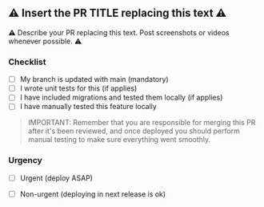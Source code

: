 ## ⚠️ Insert the PR TITLE replacing this text ⚠️

⚠️ Describe your PR replacing this text. Post screenshots or videos whenever possible. ⚠️

### Checklist

 - [ ] My branch is updated with main (mandatory)
 - [ ] I wrote unit tests for this (if applies)
 - [ ] I have included migrations and tested them locally (if applies)
 - [ ] I have manually tested this feature locally

> IMPORTANT: Remember that you are responsible for merging this PR after it's been reviewed, and once deployed
> you should perform manual testing to make sure everything went smoothly.

### Urgency

 - [ ] Urgent (deploy ASAP)
 - [ ] Non-urgent (deploying in next release is ok)

